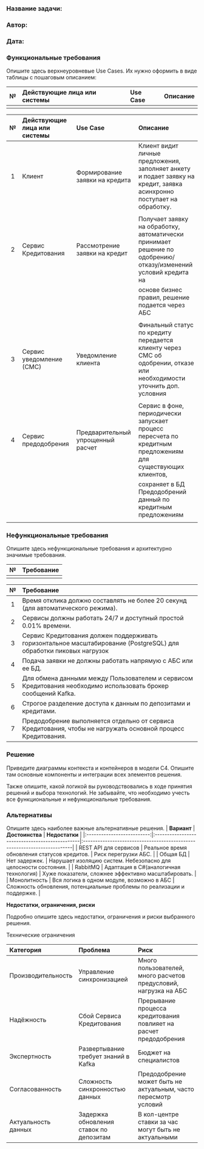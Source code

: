 ### <a name="_b7urdng99y53"></a>**Название задачи:** 
### <a name="_hjk0fkfyohdk"></a>**Автор:**
### <a name="_uanumrh8zrui"></a>**Дата:**
### <a name="_3bfxc9a45514"></a>**Функциональные требования**
Опишите здесь верхнеуровневые Use Cases. Их нужно оформить в виде таблицы с пошаговым описанием:

|**№**|**Действующие лица или системы**|**Use Case**|**Описание**|
| :-: | :- | :- | :- |
|||||

| **№** | **Действующие лица или системы** | **Use Case**                                 | **Описание**                                                                                                           |
|:-----:|:---------------------------------|:---------------------------------------------|:-----------------------------------------------------------------------------------------------------------------------|
|   1   | Клиент                           | Формирование заявки на кредита               | Клиент видит личные предложения, заполняет анкету и подает заявку на кредит, заявка асинхронно поступает на обработку. |
|       |                                  |                                        	  |                                                                                                                        |
|   2   | Сервис Кредитования              | Рассмотрение заявки на кредит           	  | Получает заявку на обработку, автоматически принимает решение по одобрению/отказу/изменений условий кредита на         |
|       |                                  |                                        	  | основе бизнес правил, решение подается через АБС                                                                       |
|       |                                  |                                        	  |                                                                                                                        |
|   3   | Сервис уведомление (СМС)         | Уведомление клиента                          | Финальный статус по кредиту передается клиенту через СМС об одобрении, отказе или необходимости уточнить доп. условния |
|       |                                  |                                        	  |                                                                                                                        |
|   4   | Сервис предодобрения             | Предварительный упрощенный расчет            | Сервис в фоне, периодически запускает процесс пересчета по кредитным предложениям для существующих клиентов,           |
|       |                                  |                                              | сохраняет в БД Предодобрений данный по кредитным предложениям                                                          |
|       |                                  |                                        	  |                                                                                                                        |

### <a name="_u8xz25hbrgql"></a>**Нефункциональные требования**
Опишите здесь нефункциональные требования и архитектурно значимые требования.

|**№**|**Требование**|
| :-: | :- |
|||

| **№** | **Требование**                                                                                                                                       |
|:-----:|:-----------------------------------------------------------------------------------------------------------------------------------------------------|
|   1   | Время отклика должно составлять не более 20 секунд (для автоматического режима).                                                                     |
|   2   | Сервисы должны работать 24/7 и доступный простой 0.01% времени.                                                                                      |
|   3   | Сервис Кредитования должен поддерживать горизонтальное масштабирование (PostgreSQL) для обработки пиковых нагрузок                                   |
|   4   | Подача заявки не должны работать напрямую с АБС или ее БД.                                                                                           |
|   5   | Для обмена данными между Пользователем и сервисом Кредитования необходимо использовать брокер сообщений Kafka.                                       |
|   6   | Строгое разделение доступа к данным по депозитами и кредитами.                                                                                       |
|   7   | Предодобрение выполняется отдельно от сервиса Кредитования, чтобы не нагружать основной процесс Кредитования.                                        |

### <a name="_qmphm5d6rvi3"></a>**Решение**
Приведите диаграммы контекста и контейнеров в модели C4. Опишите там основные компоненты и интеграции всех элементов решения. 



Также опишите, какой логикой вы руководствовались в ходе принятия решений и выбора технологий. Не забывайте, что необходимо учесть все функциональные и нефункциональные требования.
### <a name="_bjrr7veeh80c"></a>**Альтернативы**
Опишите здесь наиболее важные альтернативные решения.
|       **Вариант**          | **Достоинства**                                | **Недостатки**                                                           |
|:--------------------------:|:-----------------------------------------------|:-------------------------------------------------------------------------|
| REST API для сервисов	     | Реальное время обновления статусов кредитов.   | Риск перегрузки АБС.	                                                 |
| Общая БД	                 | Нет задержек.                                  | Нарушает изоляцию систем. Небезопасно для целосности состояния.          |
| RabbitMQ 	                 | Адаптация в C#(аналогичная технология)         | Хуже показатели, сложнее эффективно масштабировать.                      |
| Монолитность 	             | Вся логика в одном модуле, возможно в АБС      | Сложность обновления, потенциальные проблемы по реализации и поддержке.  |

**Недостатки, ограничения, риски**

Подробно опишите здесь недостатки, ограничения и риски выбранного решения.

Технические ограничения

| **Категория**       | **Проблема**                                   | **Риск**                                                         |
|:--------------------|:-----------------------------------------------|:-----------------------------------------------------------------|
| Производительность  | Управление синхронизацией                      | Много пользователей, много расчетов предусловий, нагрузка на АБС |
| Надёжность          | Сбой Сервиса Кредитования                      | Прерывание процесса кредитования повлияет на расчет предодобрения|
| Экспертность        | Развертывание требует знаний в Kafka           | Бюджет на специалистов                                           |
| Согласованность     | Сложность синхронностью данных                 | Предодобрение может быть не актуальным, часто пересмотр условий  |
| Актуальность данных | Задержка обновления ставок по депозитам        | В кол-центре ставки за час могут быть не актуальными             |

